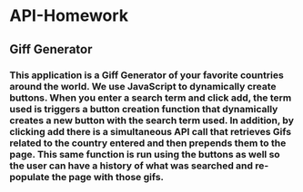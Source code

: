 # API-Homework

## Giff Generator

### This application is a Giff Generator of your favorite countries around the world. We use JavaScript to dynamically create buttons. When you enter a search term and click add, the term used is triggers a button creation function that dynamically creates a new button with the search term used. In addition, by clicking add there is a simultaneous API call that retrieves Gifs related to the country entered and then prepends them to the page. This same function is run using the buttons as well so the user can have a history of what was searched and re-populate the page with those gifs. 
